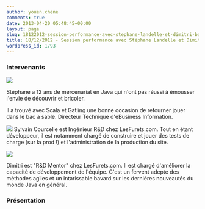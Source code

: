 ```yaml
---
author: youen.chene
comments: true
date: 2013-04-20 05:48:45+00:00
layout: page
slug: 18122012-session-performance-avec-stephane-landelle-et-dimitri-baeli
title: 18/12/2012 - Session performance avec Stéphane Landelle et Dimitri Baeli
wordpress_id: 1793
---
```


### Intervenants



[![](http://www.normandyjug.org/wp-content/uploads/2012/12/slandelle.gif)](http://www.normandyjug.org/wp-content/uploads/2012/12/slandelle.gif)

Stéphane a 12 ans de mercenariat en Java qui n'ont pas réussi à émousser l'envie de découvrir et bricoler.

Il a trouvé avec Scala et Gatling une bonne occasion de retourner jouer dans le bac à sable. Directeur Technique d'eBusiness Information.



[![](http://www.normandyjug.org/wp-content/uploads/2012/12/sylvaincourcelle3.jpeg)](http://www.normandyjug.org/wp-content/uploads/2012/12/sylvaincourcelle3.jpeg) Sylvain Courcelle est Ingénieur R&D chez LesFurets.com. Tout en étant développeur, il est notamment chargé de construire et jouer des tests de charge (sur la prod !) et l'administration de la production du site.





[![](http://www.normandyjug.org/wp-content/uploads/2012/12/dbaeli-150x150.jpg)](http://www.normandyjug.org/wp-content/uploads/2012/12/dbaeli.jpg)

Dimitri est "R&D Mentor" chez LesFurets.com. Il est chargé d'améliorer la capacité de développement de l'équipe.
C'est un fervent adepte des méthodes agiles et un intarissable bavard sur les dernières nouveautés du monde Java en général.










### Présentation






